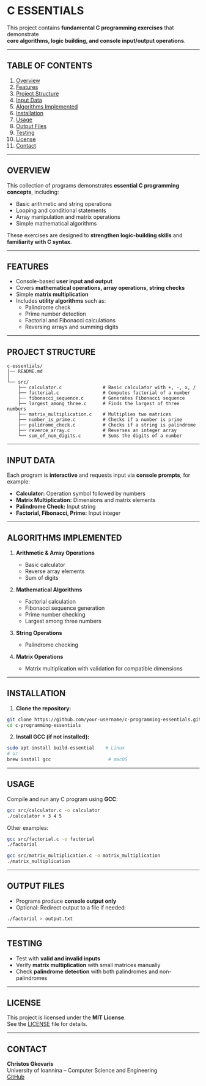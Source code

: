 # C ESSENTIALS

This project contains **fundamental C programming exercises** that demonstrate  
**core algorithms, logic building, and console input/output operations**. 

---

## TABLE OF CONTENTS
1. [Overview](#overview)
2. [Features](#features)
3. [Project Structure](#project-structure)
4. [Input Data](#input-data)
5. [Algorithms Implemented](#algorithms-implemented)
6. [Installation](#installation)
7. [Usage](#usage)
8. [Output Files](#output-files)
9. [Testing](#testing)
10. [License](#license)
11. [Contact](#contact)

---

## OVERVIEW

This collection of programs demonstrates **essential C programming concepts**, including:

- Basic arithmetic and string operations
- Looping and conditional statements
- Array manipulation and matrix operations
- Simple mathematical algorithms

These exercises are designed to **strengthen logic-building skills** and **familiarity with C syntax**.

---

## FEATURES

- Console-based **user input and output**
- Covers **mathematical operations, array operations, string checks**
- Simple **matrix multiplication**
- Includes **utility algorithms** such as:
  - Palindrome check
  - Prime number detection
  - Factorial and Fibonacci calculations
  - Reversing arrays and summing digits

---

## PROJECT STRUCTURE

```
c-essentials/
│── README.md
│
└── src/
    ├── calculator.c               # Basic calculator with +, -, x, /
    ├── factorial.c                # Computes factorial of a number
    ├── fibonacci_sequence.c       # Generates Fibonacci sequence
    ├── largest_among_three.c      # Finds the largest of three numbers
    ├── matrix_multiplication.c    # Multiplies two matrices
    ├── number_is_prime.c          # Checks if a number is prime
    ├── palidrome_check.c          # Checks if a string is palindrome
    ├── reverce_array.c            # Reverses an integer array
    └── sum_of_num_digits.c        # Sums the digits of a number
```

---

## INPUT DATA

Each program is **interactive** and requests input via **console prompts**, for example:

- **Calculator:** Operation symbol followed by numbers  
- **Matrix Multiplication:** Dimensions and matrix elements  
- **Palindrome Check:** Input string  
- **Factorial, Fibonacci, Prime:** Input integer

---

## ALGORITHMS IMPLEMENTED

1. **Arithmetic & Array Operations**
   - Basic calculator
   - Reverse array elements
   - Sum of digits

2. **Mathematical Algorithms**
   - Factorial calculation
   - Fibonacci sequence generation
   - Prime number checking
   - Largest among three numbers

3. **String Operations**
   - Palindrome checking

4. **Matrix Operations**
   - Matrix multiplication with validation for compatible dimensions

---

## INSTALLATION

1. **Clone the repository:**
```bash
git clone https://github.com/your-username/c-programming-essentials.git
cd c-programming-essentials
```

2. **Install GCC (if not installed):**
```bash
sudo apt install build-essential    # Linux
# or
brew install gcc                     # macOS
```

---

## USAGE

Compile and run any C program using **GCC**:

```bash
gcc src/calculator.c -o calculator
./calculator + 3 4 5
```

Other examples:
```bash
gcc src/factorial.c -o factorial
./factorial

gcc src/matrix_multiplication.c -o matrix_multiplication
./matrix_multiplication
```

---

## OUTPUT FILES

- Programs produce **console output only**  
- Optional: Redirect output to a file if needed:
```bash
./factorial > output.txt
```

---

## TESTING

- Test with **valid and invalid inputs**  
- Verify **matrix multiplication** with small matrices manually  
- Check **palindrome detection** with both palindromes and non-palindromes

---

## LICENSE

This project is licensed under the **MIT License**.  
See the [LICENSE](LICENSE) file for details.

---

## CONTACT

**Christos Gkovaris**  
University of Ioannina – Computer Science and Engineering  
[GitHub](https://github.com/ChristosGkovaris)
